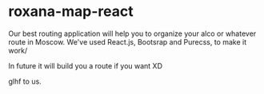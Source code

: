 # roxana-map-react
Our best routing application will help you to organize your alco or whatever route in Moscow.
We've used React.js, Bootsrap and Purecss, to make it work/

In future it will build you a route if you want XD

glhf to us.
